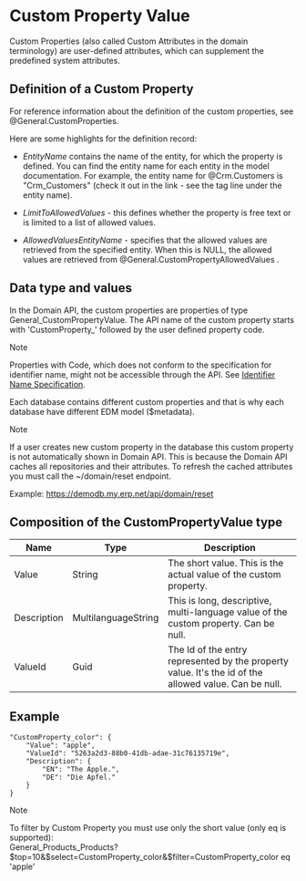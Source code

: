# Custom Property Value

Custom Properties (also called Custom Attributes in the domain terminology) are user-defined attributes, which can supplement the predefined system attributes.

## Definition of а Custom Property 

For reference information about the definition of the custom properties, see @General.CustomProperties.

Here are some highlights for the definition record:

- *EntityName* contains the name of the entity, for which the property is defined.
You can find the entity name for each entity in the model documentation.
For example, the entity name for @Crm.Customers is "Crm_Customers" (check it out in the link - see the tag line under the entity name).

- *LimitToAllowedValues* - this defines whether the property is free text or is limited to a list of allowed values.

- *AllowedValuesEntityName* -  specifies that the allowed values are retrieved from the specified entity.
When this is NULL, the allowed values are retrieved from @General.CustomPropertyAllowedValues .

## Data type and values

In the Domain API, the custom properties are properties of type General_CustomPropertyValue.
The API name of the custom property starts with 'CustomProperty_' followed by the user defined property code.

> [!note]
> Properties with Code, which does not conform to the specification for identifier name, might not be accessible through the API.
> See [Identifier Name Specification](https://docs.microsoft.com/en-us/dotnet/csharp/programming-guide/inside-a-program/identifier-names).

Each database contains different custom properties and that is why each database have different EDM model ($metadata).

> [!note]
> If a user creates new custom property in the database this custom property is not automatically shown in Domain API.
> This is because the Domain API caches all repositories and their attributes.
> To refresh the cached attributes you must call the ~/domain/reset endpoint.  
>
> Example:
> <https://demodb.my.erp.net/api/domain/reset>

## Composition of the CustomPropertyValue type

| Name | Type | Description |
| ---- | ---- | --- |
| Value	| String | The short value. This is the actual value of the custom property. | 
| Description	| MultilanguageString	| This is long, descriptive, multi-language value of the custom property. Can be null. | 
| ValueId	| Guid	| The Id of the entry represented by the property value. It's the id of the allowed value. Can be null. | 

## Example

```
"CustomProperty_color": {
    "Value": "аpple",
    "ValueId": "5263a2d3-88b0-41db-adae-31c76135719e",
    "Description": {
        "EN": "The Apple.",
        "DE": "Die Apfel."
    }
}
```
> [!note]  
> To filter by Custom Property you must use only the short value (only eq is supported):  
> General_Products_Products?$top=10&$select=CustomProperty_color&$filter=CustomProperty_color eq 'apple'
